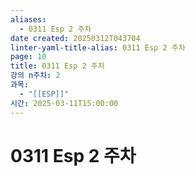 ```yaml
---
aliases:
  - 0311 Esp 2 주차
date created: 20250312T043704
linter-yaml-title-alias: 0311 Esp 2 주차
page: 10
title: 0311 Esp 2 주차
강의 n주차: 2
과목:
  - "[[ESP]]"
시간: 2025-03-11T15:00:00
---
```


# 0311 Esp 2 주차

